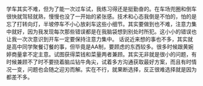 
学车其实不难，但为了能一次过车试，我练习得还是挺勤奋的。在车场兜圈和倒车很快就驾轻就熟，慢慢也没了一开始的紧张感。技术和心态我倒是不怕的，怕的是忘了打转向灯，半坡停车不小心放刹车这些小细节。其实要做到也不难，注意力集中就好，因为我发现每次那些错误都是在我脑袋想到别处时所犯。这小小的错误也让我一次次意识到开车一定要保持注意力集中。
    话说近来想的事也不多，其实就是高中同学聚餐订餐的事，但毕竟是AA制，要顾虑的东西较多。很多时候跟黄婉婷商量拿不定主意。试图获得菜钱和菜量两者兼顾。其实无非就是很小的问题，有时候兼顾不了时不要挠着脑瓜钻牛角尖，试着多方沟通获取最好方案，而且有时情况一变，问题也会随之迎刃而解。实在不行，就果断选择，反正很难选择就是因为都差不多。
